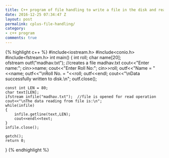 ```yaml
---
title: C++ program of file handling to write a file in the disk and read from a file
date: 2016-12-25 07:34:47 Z
layout: post
permalink: cplus-file-handling/
category:
- c++ program
comments: true
---
```


{% highlight c++ %}
#include<iostream.h>
#include<conio.h>
#include<fstream.h>
int main()
{
	int roll;
	char name[20];	
	ofstream outf("madhav.txt");	//creates a file madhav.txt
	cout<<"Enter name:";
	cin>>name;
	cout<<"Enter Roll No:";
	cin>>roll;
	outf<<"Name = "<<name;
	outf<<"\nRoll No. = "<<roll;
	outf<<endl;
	cout<<"\nData successfully written to disk.\n";
	outf.close();
	
	const int LEN = 80;
	char text[LEN];
	ifstream infile("madhav.txt");	//file is opened for read operation
	cout<<"\nThe data reading from file is:\n";
	while(infile)
	{
		infile.getline(text,LEN);
		cout<<endl<<text;
	}
	infile.close();
	
	getch();
	return 0;
}
{% endhighlight %}
